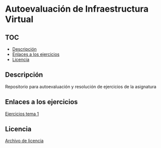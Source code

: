 # Autoevaluación de Infraestructura Virtual

## TOC

<!-- TOC depthFrom:2 depthTo:6 withLinks:1 updateOnSave:1 orderedList:0 -->

- [Descripción](#descripcin)
- [Enlaces a los ejercicios](#enlaces-a-los-ejercicios)
- [Licencia](#licencia)

<!-- /TOC -->

## Descripción
Repositorio para autoevaluación y resolución de ejercicios de la asignatura

## Enlaces a los ejercicios

[Ejercicios tema 1](./hito_1/ejercicios_tema_1.md)

## Licencia

[Archivo de licencia](https://github.com/lulivi/autoevaluacion-IV/blob/master/LICENSE)
